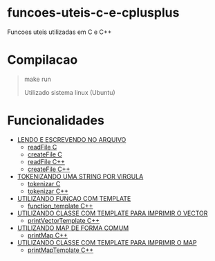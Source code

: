 # funcoes-uteis-c-e-cplusplus

Funcoes uteis utilizadas em C e C++

# Compilacao

> make run
> 
> Utilizado sistema linux (Ubuntu)

# Funcionalidades

- [LENDO E ESCREVENDO NO ARQUIVO](https://github.com/danieldiv/funcoes-uteis-c-e-cplusplus/blob/main/apps/main.cpp#L44)
  - [readFile C](https://github.com/danieldiv/funcoes-uteis-c-e-cplusplus/blob/main/src/read.cpp#L13)
  - [createFile C](https://github.com/danieldiv/funcoes-uteis-c-e-cplusplus/blob/main/src/read.cpp#L40)
  - [readFile C++](https://github.com/danieldiv/funcoes-uteis-c-e-cplusplus/blob/main/src/read.cpp#L69)
  - [createFile C++](https://github.com/danieldiv/funcoes-uteis-c-e-cplusplus/blob/main/src/read.cpp#L89)
- [TOKENIZANDO UMA STRING POR VIRGULA](https://github.com/danieldiv/funcoes-uteis-c-e-cplusplus/blob/main/apps/main.cpp#L63)
  - [tokenizar C](https://github.com/danieldiv/funcoes-uteis-c-e-cplusplus/blob/main/src/util.cpp#L13)
  - [tokenizar C++](https://github.com/danieldiv/funcoes-uteis-c-e-cplusplus/blob/main/src/util.cpp#L33)
- [UTILIZANDO FUNCAO COM TEMPLATE](https://github.com/danieldiv/funcoes-uteis-c-e-cplusplus/blob/main/apps/main.cpp#L77)
  - [function_template C++](https://github.com/danieldiv/funcoes-uteis-c-e-cplusplus/blob/main/apps/main.cpp#L13)
- [UTILIZANDO CLASSE COM TEMPLATE PARA IMPRIMIR O VECTOR](https://github.com/danieldiv/funcoes-uteis-c-e-cplusplus/blob/main/apps/main.cpp#L98)
  - [printVectorTemplate C++](https://github.com/danieldiv/funcoes-uteis-c-e-cplusplus/blob/main/include/class_template.hpp#L33)
- [UTILIZANDO MAP DE FORMA COMUM](https://github.com/danieldiv/funcoes-uteis-c-e-cplusplus/blob/main/apps/main.cpp#L114)
  - [printMap C++](https://github.com/danieldiv/funcoes-uteis-c-e-cplusplus/blob/main/src/util.cpp#L48)
- [UTILIZANDO CLASSE COM TEMPLATE PARA IMPRIMIR O MAP](https://github.com/danieldiv/funcoes-uteis-c-e-cplusplus/blob/main/apps/main.cpp#L146)
  - [printMapTemplate C++](https://github.com/danieldiv/funcoes-uteis-c-e-cplusplus/blob/main/include/class_template.hpp#L49)
